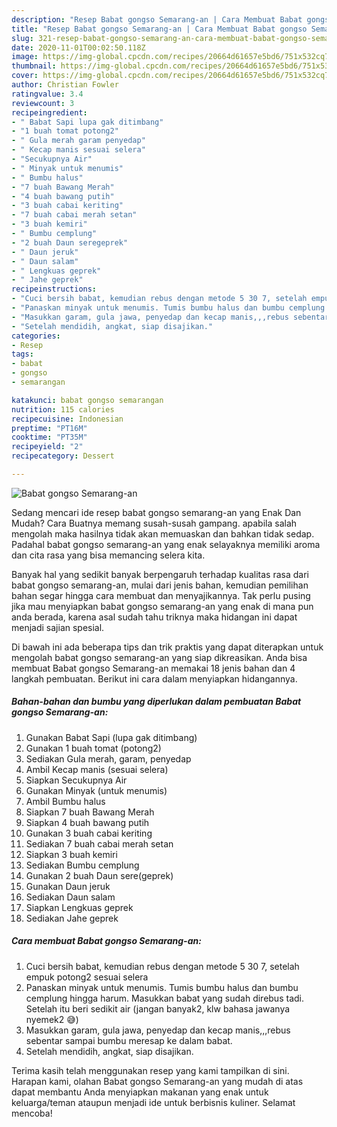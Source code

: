 ```yaml
---
description: "Resep Babat gongso Semarang-an | Cara Membuat Babat gongso Semarang-an Yang Enak dan Simpel"
title: "Resep Babat gongso Semarang-an | Cara Membuat Babat gongso Semarang-an Yang Enak dan Simpel"
slug: 321-resep-babat-gongso-semarang-an-cara-membuat-babat-gongso-semarang-an-yang-enak-dan-simpel
date: 2020-11-01T00:02:50.118Z
image: https://img-global.cpcdn.com/recipes/20664d61657e5bd6/751x532cq70/babat-gongso-semarang-an-foto-resep-utama.jpg
thumbnail: https://img-global.cpcdn.com/recipes/20664d61657e5bd6/751x532cq70/babat-gongso-semarang-an-foto-resep-utama.jpg
cover: https://img-global.cpcdn.com/recipes/20664d61657e5bd6/751x532cq70/babat-gongso-semarang-an-foto-resep-utama.jpg
author: Christian Fowler
ratingvalue: 3.4
reviewcount: 3
recipeingredient:
- " Babat Sapi lupa gak ditimbang"
- "1 buah tomat potong2"
- " Gula merah garam penyedap"
- " Kecap manis sesuai selera"
- "Secukupnya Air"
- " Minyak untuk menumis"
- " Bumbu halus"
- "7 buah Bawang Merah"
- "4 buah bawang putih"
- "3 buah cabai keriting"
- "7 buah cabai merah setan"
- "3 buah kemiri"
- " Bumbu cemplung"
- "2 buah Daun seregeprek"
- " Daun jeruk"
- " Daun salam"
- " Lengkuas geprek"
- " Jahe geprek"
recipeinstructions:
- "Cuci bersih babat, kemudian rebus dengan metode 5 30 7, setelah empuk potong2 sesuai selera"
- "Panaskan minyak untuk menumis. Tumis bumbu halus dan bumbu cemplung hingga harum. Masukkan babat yang sudah direbus tadi. Setelah itu beri sedikit air (jangan banyak2, klw bahasa jawanya nyemek2 😅)"
- "Masukkan garam, gula jawa, penyedap dan kecap manis,,,rebus sebentar sampai bumbu meresap ke dalam babat."
- "Setelah mendidih, angkat, siap disajikan."
categories:
- Resep
tags:
- babat
- gongso
- semarangan

katakunci: babat gongso semarangan 
nutrition: 115 calories
recipecuisine: Indonesian
preptime: "PT16M"
cooktime: "PT35M"
recipeyield: "2"
recipecategory: Dessert

---
```



![Babat gongso Semarang-an](https://img-global.cpcdn.com/recipes/20664d61657e5bd6/751x532cq70/babat-gongso-semarang-an-foto-resep-utama.jpg)

Sedang mencari ide resep babat gongso semarang-an yang Enak Dan Mudah? Cara Buatnya memang susah-susah gampang. apabila salah mengolah maka hasilnya tidak akan memuaskan dan bahkan tidak sedap. Padahal babat gongso semarang-an yang enak selayaknya memiliki aroma dan cita rasa yang bisa memancing selera kita.



Banyak hal yang sedikit banyak berpengaruh terhadap kualitas rasa dari babat gongso semarang-an, mulai dari jenis bahan, kemudian pemilihan bahan segar hingga cara membuat dan menyajikannya. Tak perlu pusing jika mau menyiapkan babat gongso semarang-an yang enak di mana pun anda berada, karena asal sudah tahu triknya maka hidangan ini dapat menjadi sajian spesial.


Di bawah ini ada beberapa tips dan trik praktis yang dapat diterapkan untuk mengolah babat gongso semarang-an yang siap dikreasikan. Anda bisa membuat Babat gongso Semarang-an memakai 18 jenis bahan dan 4 langkah pembuatan. Berikut ini cara dalam menyiapkan hidangannya.

<!--inarticleads1-->

##### Bahan-bahan dan bumbu yang diperlukan dalam pembuatan Babat gongso Semarang-an:

1. Gunakan  Babat Sapi (lupa gak ditimbang)
1. Gunakan 1 buah tomat (potong2)
1. Sediakan  Gula merah, garam, penyedap
1. Ambil  Kecap manis (sesuai selera)
1. Siapkan Secukupnya Air
1. Gunakan  Minyak (untuk menumis)
1. Ambil  Bumbu halus
1. Siapkan 7 buah Bawang Merah
1. Siapkan 4 buah bawang putih
1. Gunakan 3 buah cabai keriting
1. Sediakan 7 buah cabai merah setan
1. Siapkan 3 buah kemiri
1. Sediakan  Bumbu cemplung
1. Gunakan 2 buah Daun sere(geprek)
1. Gunakan  Daun jeruk
1. Sediakan  Daun salam
1. Siapkan  Lengkuas geprek
1. Sediakan  Jahe geprek




<!--inarticleads2-->

##### Cara membuat Babat gongso Semarang-an:

1. Cuci bersih babat, kemudian rebus dengan metode 5 30 7, setelah empuk potong2 sesuai selera
1. Panaskan minyak untuk menumis. Tumis bumbu halus dan bumbu cemplung hingga harum. Masukkan babat yang sudah direbus tadi. Setelah itu beri sedikit air (jangan banyak2, klw bahasa jawanya nyemek2 😅)
1. Masukkan garam, gula jawa, penyedap dan kecap manis,,,rebus sebentar sampai bumbu meresap ke dalam babat.
1. Setelah mendidih, angkat, siap disajikan.




Terima kasih telah menggunakan resep yang kami tampilkan di sini. Harapan kami, olahan Babat gongso Semarang-an yang mudah di atas dapat membantu Anda menyiapkan makanan yang enak untuk keluarga/teman ataupun menjadi ide untuk berbisnis kuliner. Selamat mencoba!
